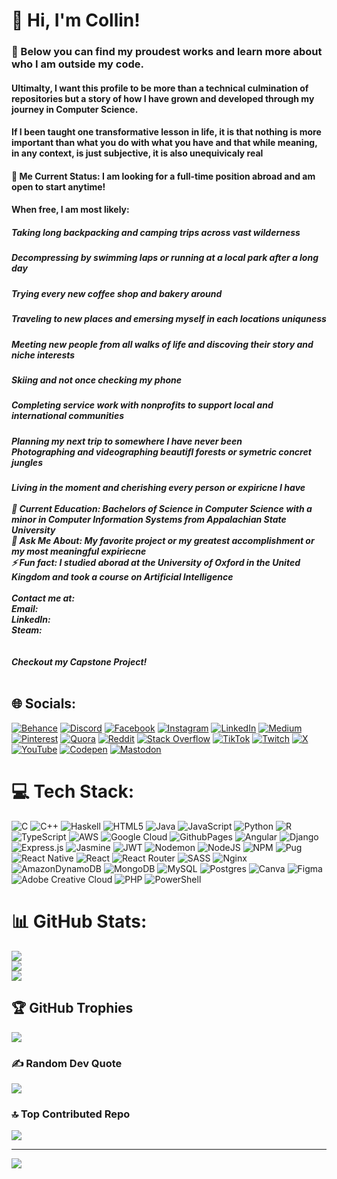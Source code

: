 # 👋 Hi, I'm Collin!
### 🌱 Below you can find my proudest works and learn more about who I am outside my code. 
#### Ultimalty, I want this profile to be more than a technical culmination of repositories but a story of how I have grown and developed through my journey in Computer Science.
#### If I been taught one transformative lesson in life, it is that nothing is more important than what you do with what you have and that while meaning, in any context, is just subjective, it is also unequivicaly real
#### 🔭 Me Current Status: I am looking for a full-time position abroad and am open to start anytime!
#### When free, I am most likely:
##### Taking long backpacking and camping trips across vast wilderness
##### Decompressing by swimming laps or running at a local park after a long day
##### Trying every new coffee shop and bakery around
##### Traveling to new places and emersing myself in each locations uniquness
##### Meeting new people from all walks of life and discoving their story and niche interests
##### Skiing and not once checking my phone
##### Completing service work with nonprofits to support local and international communities
##### Planning my next trip to somewhere I have never been<br> Photographing and videographing beautifl forests or symetric concret jungles
##### Living in the moment and cherishing every person or expiricne I have <br>  <br>🌱 Current Education: Bachelors of Science in Computer Science with a minor in Computer Information Systems from Appalachian State University<br>💬 Ask Me About: My favorite project or my greatest accomplishment or my most meaningful expiriecne<br>⚡ Fun fact: I studied aborad at the University of Oxford in the United Kingdom and took a course on Artificial Intelligence<br><br>Contact me at:<br> Email:<br> LinkedIn:<br> Steam: <br><br><br>Checkout my Capstone Project!<br><br>


## 🌐 Socials:
[![Behance](https://img.shields.io/badge/Behance-1769ff?logo=behance&logoColor=white)](https://behance.net/jhgf) [![Discord](https://img.shields.io/badge/Discord-%237289DA.svg?logo=discord&logoColor=white)](https://discord.gg/gfd) [![Facebook](https://img.shields.io/badge/Facebook-%231877F2.svg?logo=Facebook&logoColor=white)](https://facebook.com/jhgf) [![Instagram](https://img.shields.io/badge/Instagram-%23E4405F.svg?logo=Instagram&logoColor=white)](https://instagram.com/hgfd) [![LinkedIn](https://img.shields.io/badge/LinkedIn-%230077B5.svg?logo=linkedin&logoColor=white)](https://linkedin.com/in/jhgf) [![Medium](https://img.shields.io/badge/Medium-12100E?logo=medium&logoColor=white)](https://medium.com/@gfd) [![Pinterest](https://img.shields.io/badge/Pinterest-%23E60023.svg?logo=Pinterest&logoColor=white)](https://pinterest.com/jhgf) [![Quora](https://img.shields.io/badge/Quora-%23B92B27.svg?logo=Quora&logoColor=white)](https://quora.com/profile/hgfd) [![Reddit](https://img.shields.io/badge/Reddit-%23FF4500.svg?logo=Reddit&logoColor=white)](https://reddit.com/user/hgf) [![Stack Overflow](https://img.shields.io/badge/-Stackoverflow-FE7A16?logo=stack-overflow&logoColor=white)](https://stackoverflow.com/users/gfd) [![TikTok](https://img.shields.io/badge/TikTok-%23000000.svg?logo=TikTok&logoColor=white)](https://tiktok.com/@jhgf) [![Twitch](https://img.shields.io/badge/Twitch-%239146FF.svg?logo=Twitch&logoColor=white)](https://twitch.tv/hgfd) [![X](https://img.shields.io/badge/X-black.svg?logo=X&logoColor=white)](https://x.com/jhgf) [![YouTube](https://img.shields.io/badge/YouTube-%23FF0000.svg?logo=YouTube&logoColor=white)](https://youtube.com/@hgf) [![Codepen](https://img.shields.io/badge/Codepen-000000?style=for-the-badge&logo=codepen&logoColor=white)](https://codepen.io/hgf) [![Mastodon](https://img.shields.io/badge/-MASTODON-%232B90D9?style=for-the-badge&logo=mastodon&logoColor=white)](https://mastodon.social/@hgf) 

# 💻 Tech Stack:
![C](https://img.shields.io/badge/c-%2300599C.svg?style=for-the-badge&logo=c&logoColor=white) ![C++](https://img.shields.io/badge/c++-%2300599C.svg?style=for-the-badge&logo=c%2B%2B&logoColor=white) ![Haskell](https://img.shields.io/badge/Haskell-5e5086?style=for-the-badge&logo=haskell&logoColor=white) ![HTML5](https://img.shields.io/badge/html5-%23E34F26.svg?style=for-the-badge&logo=html5&logoColor=white) ![Java](https://img.shields.io/badge/java-%23ED8B00.svg?style=for-the-badge&logo=openjdk&logoColor=white) ![JavaScript](https://img.shields.io/badge/javascript-%23323330.svg?style=for-the-badge&logo=javascript&logoColor=%23F7DF1E) ![Python](https://img.shields.io/badge/python-3670A0?style=for-the-badge&logo=python&logoColor=ffdd54) ![R](https://img.shields.io/badge/r-%23276DC3.svg?style=for-the-badge&logo=r&logoColor=white) ![TypeScript](https://img.shields.io/badge/typescript-%23007ACC.svg?style=for-the-badge&logo=typescript&logoColor=white) ![AWS](https://img.shields.io/badge/AWS-%23FF9900.svg?style=for-the-badge&logo=amazon-aws&logoColor=white) ![Google Cloud](https://img.shields.io/badge/GoogleCloud-%234285F4.svg?style=for-the-badge&logo=google-cloud&logoColor=white) ![GithubPages](https://img.shields.io/badge/github%20pages-121013?style=for-the-badge&logo=github&logoColor=white) ![Angular](https://img.shields.io/badge/angular-%23DD0031.svg?style=for-the-badge&logo=angular&logoColor=white) ![Django](https://img.shields.io/badge/django-%23092E20.svg?style=for-the-badge&logo=django&logoColor=white) ![Express.js](https://img.shields.io/badge/express.js-%23404d59.svg?style=for-the-badge&logo=express&logoColor=%2361DAFB) ![Jasmine](https://img.shields.io/badge/jasmine-%238A4182.svg?style=for-the-badge&logo=jasmine&logoColor=white) ![JWT](https://img.shields.io/badge/JWT-black?style=for-the-badge&logo=JSON%20web%20tokens) ![Nodemon](https://img.shields.io/badge/NODEMON-%23323330.svg?style=for-the-badge&logo=nodemon&logoColor=%BBDEAD) ![NodeJS](https://img.shields.io/badge/node.js-6DA55F?style=for-the-badge&logo=node.js&logoColor=white) ![NPM](https://img.shields.io/badge/NPM-%23CB3837.svg?style=for-the-badge&logo=npm&logoColor=white) ![Pug](https://img.shields.io/badge/Pug-FFF?style=for-the-badge&logo=pug&logoColor=A86454) ![React Native](https://img.shields.io/badge/react_native-%2320232a.svg?style=for-the-badge&logo=react&logoColor=%2361DAFB) ![React](https://img.shields.io/badge/react-%2320232a.svg?style=for-the-badge&logo=react&logoColor=%2361DAFB) ![React Router](https://img.shields.io/badge/React_Router-CA4245?style=for-the-badge&logo=react-router&logoColor=white) ![SASS](https://img.shields.io/badge/SASS-hotpink.svg?style=for-the-badge&logo=SASS&logoColor=white) ![Nginx](https://img.shields.io/badge/nginx-%23009639.svg?style=for-the-badge&logo=nginx&logoColor=white) ![AmazonDynamoDB](https://img.shields.io/badge/Amazon%20DynamoDB-4053D6?style=for-the-badge&logo=Amazon%20DynamoDB&logoColor=white) ![MongoDB](https://img.shields.io/badge/MongoDB-%234ea94b.svg?style=for-the-badge&logo=mongodb&logoColor=white) ![MySQL](https://img.shields.io/badge/mysql-%2300000f.svg?style=for-the-badge&logo=mysql&logoColor=white) ![Postgres](https://img.shields.io/badge/postgres-%23316192.svg?style=for-the-badge&logo=postgresql&logoColor=white) ![Canva](https://img.shields.io/badge/Canva-%2300C4CC.svg?style=for-the-badge&logo=Canva&logoColor=white) ![Figma](https://img.shields.io/badge/figma-%23F24E1E.svg?style=for-the-badge&logo=figma&logoColor=white) ![Adobe Creative Cloud](https://img.shields.io/badge/Adobe%20Creative%20Cloud-DA1F26.svg?style=for-the-badge&logo=Adobe%20Creative%20Cloud&logoColor=white) ![PHP](https://img.shields.io/badge/php-%23777BB4.svg?style=for-the-badge&logo=php&logoColor=white) ![PowerShell](https://img.shields.io/badge/PowerShell-%235391FE.svg?style=for-the-badge&logo=powershell&logoColor=white)
# 📊 GitHub Stats:
![](https://github-readme-stats.vercel.app/api?username=CStre&theme=swift&hide_border=true&include_all_commits=false&count_private=false)<br/>
![](https://github-readme-streak-stats.herokuapp.com/?user=CStre&theme=swift&hide_border=true)<br/>
![](https://github-readme-stats.vercel.app/api/top-langs/?username=CStre&theme=swift&hide_border=true&include_all_commits=false&count_private=false&layout=compact)

## 🏆 GitHub Trophies
![](https://github-profile-trophy.vercel.app/?username=CStre&theme=dark&no-frame=true&no-bg=true&margin-w=4)

### ✍️ Random Dev Quote
![](https://quotes-github-readme.vercel.app/api?type=vetical&theme=light)

### 🔝 Top Contributed Repo
![](https://github-contributor-stats.vercel.app/api?username=CStre&limit=5&theme=flat&combine_all_yearly_contributions=true)


---
[![](https://visitcount.itsvg.in/api?id=CStre&icon=5&color=1)](https://visitcount.itsvg.in)

<!-- Proudly created with GPRM ( https://gprm.itsvg.in ) -->

